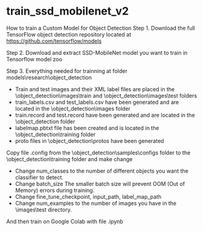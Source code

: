 # train_ssd_mobilenet_v2
How to train a Custom Model for Object Detection 
Step 1. Download the full TensorFlow object detection repository located at https://github.com/tensorflow/models

Step 2. Download and extract SSD-MobileNet model you want to train in Tensorflow model zoo 

Step 3. Everything needed for trainning at folder models\research\object_detection 
  - Train and test images and their XML label files are placed in the \object_detection\images\train and \object_detection\images\test folders
  - train_labels.csv and test_labels.csv have been generated and are located in the \object_detection\images folder
  - train.record and test.record have been generated and are located in the \object_detection folder
  - labelmap.pbtxt file has been created and is located in the \object_detection\training folder
  - proto files in \object_detection\protos have been generated
  
  Copy file .config from the \object_detection\samples\configs folder to the \object_detection\training folder and make change
  - Change num_classes to the number of different objects you want the classifier to detect. 
  - Change batch_size The smaller batch size will prevent OOM (Out of Memory) errors during training.
  - Change fine_tune_checkpoint,  input_path, label_map_path 
  - Change num_examples to the number of images you have in the \images\test directory.
  
And then train on Google Colab with file .ipynb
